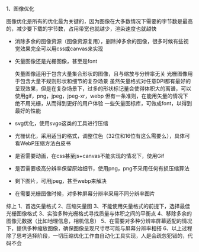 

1、图像优化

图像优化是所有的优化最为关键的，因为图像在大多数情况下需要的字节数是最高的，减少要下载的字节数，占用带宽也就越少，渲染速度也就越快

- 消除多余的图像资源（图像资源复用），删除掉多余的图像，很多时候有些视觉效果完全可以用css或canvas来实现
- 矢量图像还是光栅图像，甚至是font
   
  矢量图像适用于包含大量集合形状的图像，且与缩放与分辨率无关
  光栅图像用于包含大量不规则形状和细节的复杂场景
  虽然矢量格式对任意DPI都有最好的呈现效果，但是在复杂场景下，过多的形状标记量会使得体积大的离谱，可以使用gif，png，jpeg，jpeg-xr，webp
  但有一条准则，在能用矢量的情况下绝不用光栅，从而得到更好的用户体验
  一些矢量图标库，可做成font，以得到最好的性能
  
- svg优化，使用svgo这类的工具进行压缩
- 光栅优化，采用适当的格式，调整位色（32位和16位有这么需要么），具体可看WebP压缩方法白皮书
- 是否需要动画，在css甚至js+canvas不能实现的情况下，使用Gif
- 是否需要极高分辨率保留原始细节，使用png，png不采用任何有损压缩算法
- 剩下图片，可用jpeg，甚至webp来解决
- 在需要光栅图像时候，对多种屏幕分辨率采用不同分辨率图片

综上
1、首选矢量格式
2、压缩矢量图
3、不能使用矢量格式的前提下，选择最佳光栅图像格式
3、实验多种光栅格式寻找质量与体积之间的平衡点
4、移除多余的图像元数据（比如地理信息，相机信息）
5、在需要对多种分辨率屏幕适配的情况下，提供多种缩放图像，确保图像呈现尺寸尽可能与屏幕分辨率相搭
6、以上过程除了思考选择阶段，一切压缩优化工作由自动化工具实现，人是会疏忽犯错的，代码不会






